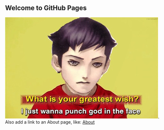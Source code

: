 ## Welcome to GitHub Pages

![alt text](331.jpg). Also add a link to an About page, like: [About](about.md)

